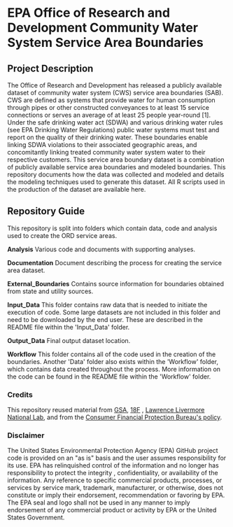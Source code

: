 # EPA Office of Research and Development Community Water System Service Area Boundaries

## Project Description
The Office of Research and Development has released a publicly available dataset of community
water system (CWS) service area boundaries (SAB). CWS are defined as systems that provide
water for human consumption through pipes or other constructed conveyances to at least 15 service
connections or serves an average of at least 25 people year-round [1]. Under the safe drinking water
act (SDWA) and various drinking water rules (see EPA Drinking Water Regulations) public water
systems must test and report on the quality of their drinking water. These boundaries enable
linking SDWA violations to their associated geographic areas, and concomitantly linking treated
community water system water to their respective customers. This service area boundary dataset is
a combination of publicly available service area boundaries and modeled boundaries. This repository
documents how the data was collected and modeled and details the modeling techniques used to
generate this dataset. All R scripts used in the production of the dataset are available here.


## Repository Guide

This repository is split into folders which contain data, code and analysis used to create the ORD service areas.

**Analysis**
Various code and documents with supporting analyses.

**Documentation**
Document describing the process for creating the service area dataset.

**External_Boundaries**
Contains source information for boundaries obtained from state and utility sources.

**Input_Data**
This folder contains raw data that is needed to initiate the execution of code. Some large datasets are not included in this folder and need to be downloaded by the end user. These are described in the README file within the 'Input_Data' folder. 

**Output_Data**
Final output dataset location.

**Workflow**
This folder contains all of the code used in the creation of the boundaries. Another 'Data' folder also exists within the 'Workflow' folder, which contains data created throughout the process. More information on the code can be found in the README file within the 'Workflow' folder.


### Credits

This repository reused material from [GSA](https://www.gsa.gov/), [18F](https://18f.gsa.gov/) , [Lawrence Livermore National Lab](https://www.llnl.gov/), and from the [Consumer Financial Protection Bureau's policy](https://github.com/cfpb/source-code-policy).

### Disclaimer

The United States Environmental Protection Agency (EPA) GitHub project code is provided on an "as is" basis and the user assumes responsibility for its use. EPA has relinquished control of the information and no longer has responsibility to protect the integrity , confidentiality, or availability of the information. Any reference to specific commercial products, processes, or services by service mark, trademark, manufacturer, or otherwise, does not constitute or imply their endorsement, recommendation or favoring by EPA. The EPA seal and logo shall not be used in any manner to imply endorsement of any commercial product or activity by EPA or the United States Government.

